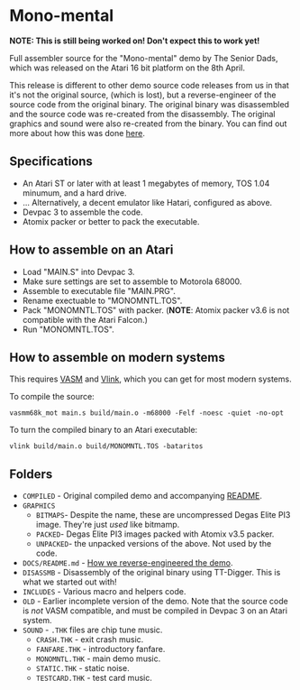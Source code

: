 # Mono-mental

**NOTE: This is still being worked on! Don't expect this to work yet!**

Full assembler source for the "Mono-mental" demo by The Senior Dads, which was released on the Atari 16 bit platform on the 8th April.

This release is different to other demo source code releases from us in that it's not the original source, (which is lost), but a reverse-engineer of the source code from the original binary. The original binary was disassembled and the source code was re-created from the disassembly. The original graphics and sound were also re-created from the binary. You can find out more about how this was done [here](https://github.com/theseniordads/monomental/blob/main/DOCS/README.md).

## Specifications

* An Atari ST or later with at least 1 megabytes of memory, TOS 1.04 minumum, and a hard drive.
* ... Alternatively, a decent emulator like Hatari, configured as above.
* Devpac 3 to assemble the code.
* Atomix packer or better to pack the executable.

## How to assemble on an Atari

* Load "MAIN.S" into Devpac 3.
* Make sure settings are set to assemble to Motorola 68000.
* Assemble to executable file "MAIN.PRG".
* Rename exectuable to "MONOMNTL.TOS".
* Pack "MONOMNTL.TOS" with packer. (**NOTE**: Atomix packer v3.6 is not compatible with the Atari Falcon.)
* Run "MONOMNTL.TOS".

## How to assemble on modern systems

This requires [VASM](http://sun.hasenbraten.de/vasm/https:/) and [Vlink](http://www.compilers.de/vlink.html), which you can get for most modern systems.

To compile the source:

`vasmm68k_mot main.s build/main.o -m68000 -Felf -noesc -quiet -no-opt`

To turn the compiled binary to an Atari executable:

`vlink build/main.o build/MONOMNTL.TOS -bataritos`

## Folders

* `COMPILED` - Original compiled demo and accompanying [README](https://github.com/theseniordads/stfloormat/blob/main/COMPILED/MONOMNTL.TXT).
* `GRAPHICS` 
  * `BITMAPS`- Despite the name, these are uncompressed Degas Elite PI3 image. They're just *used* like bitmamp.
  * `PACKED`- Degas Elite PI3 images packed with Atomix v3.5 packer.
  * `UNPACKED`- the unpacked versions of the above. Not used by the code.
* `DOCS/README.md` - [How we reverse-engineered the demo](https://github.com/theseniordads/monomental/blob/main/DOCS/README.md).
* `DISASSMB` - Disassembly of the original binary using TT-Digger. This is what we started out with!
* `INCLUDES` - Various macro and helpers code.
* `OLD` - Earlier incomplete version of the demo. Note that the source code is *not* VASM compatible, and must be compiled in Devpac 3 on an Atari system.
* `SOUND` - `.THK` files are chip tune music.
  * `CRASH.THK` - exit crash music.
  * `FANFARE.THK` - introductory fanfare.
  * `MONOMNTL.THK` - main demo music.
  * `STATIC.THK` - static noise.
  * `TESTCARD.THK` - test card music.
